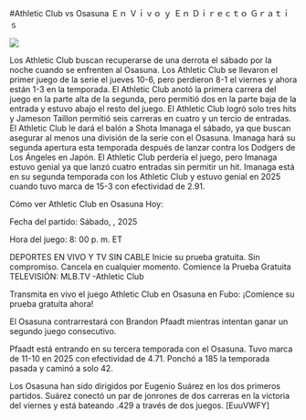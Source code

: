 #Athletic Club vs Osasuna Ｅｎ Ｖｉｖｏ ｙ Ｅｎ Ｄｉｒｅｃｔｏ Ｇｒａｔｉｓ  
  
  
[![](https://i.imgur.com/qSNzIqt.png)](https://movie.rssnews.media/EFmnUfAH.php)  
  
Los Athletic Club buscan recuperarse de una derrota el sábado por la noche cuando se enfrenten al Osasuna. Los Athletic Club se llevaron el primer juego de la serie el jueves 10-6, pero perdieron 8-1 el viernes y ahora están 1-3 en la temporada. El Athletic Club anotó la primera carrera del juego en la parte alta de la segunda, pero permitió dos en la parte baja de la entrada y estuvo abajo el resto del juego. El Athletic Club logró solo tres hits y Jameson Taillon permitió seis carreras en cuatro y un tercio de entradas. El Athletic Club le dará el balón a Shota Imanaga el sábado, ya que buscan asegurar al menos una división de la serie con el Osasuna. Imanaga hará su segunda apertura esta temporada después de lanzar contra los Dodgers de Los Ángeles en Japón. El Athletic Club perdería el juego, pero Imanaga estuvo genial ya que lanzó cuatro entradas sin permitir un hit. Imanaga está en su segunda temporada con los Athletic Club y estuvo genial en 2025 cuando tuvo marca de 15-3 con efectividad de 2.91.

Cómo ver Athletic Club en Osasuna Hoy:

Fecha del partido: Sábado, , 2025

Hora del juego: 8: 00 p. m. ET

DEPORTES EN VIVO Y TV SIN CABLE
Inicie su prueba gratuita. Sin compromiso. Cancela en cualquier momento.
Comience la Prueba Gratuita
TELEVISIÓN: MLB.TV -Athletic Club

Transmita en vivo el juego Athletic Club en Osasuna en Fubo: ¡Comience su prueba gratuita ahora! 

El Osasuna contrarrestará con Brandon Pfaadt mientras intentan ganar un segundo juego consecutivo.

Pfaadt está entrando en su tercera temporada con el Osasuna. Tuvo marca de 11-10 en 2025 con efectividad de 4.71. Ponchó a 185 la temporada pasada y caminó a solo 42.

Los Osasuna han sido dirigidos por Eugenio Suárez en los dos primeros partidos. Suárez conectó un par de jonrones de dos carreras en la victoria del viernes y está bateando .429 a través de dos juegos. [EuuVWFY]